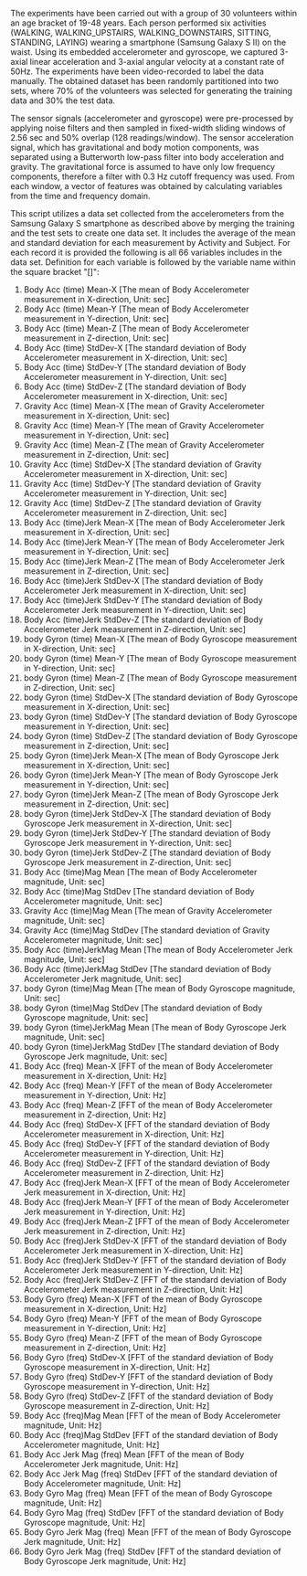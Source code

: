 The experiments have been carried out with a group of 30 volunteers within an age bracket of 19-48 years. Each person performed six activities (WALKING, WALKING_UPSTAIRS, WALKING_DOWNSTAIRS, SITTING, STANDING, LAYING) wearing a smartphone (Samsung Galaxy S II) on the waist. Using its embedded accelerometer and gyroscope, we captured 3-axial linear acceleration and 3-axial angular velocity at a constant rate of 50Hz. The experiments have been video-recorded to label the data manually. The obtained dataset has been randomly partitioned into two sets, where 70% of the volunteers was selected for generating the training data and 30% the test data. 

The sensor signals (accelerometer and gyroscope) were pre-processed by applying noise filters and then sampled in fixed-width sliding windows of 2.56 sec and 50% overlap (128 readings/window). The sensor acceleration signal, which has gravitational and body motion components, was separated using a Butterworth low-pass filter into body acceleration and gravity. The gravitational force is assumed to have only low frequency components, therefore a filter with 0.3 Hz cutoff frequency was used. From each window, a vector of features was obtained by calculating variables from the time and frequency domain.

This script utilizes a data set collected from the accelerometers from the Samsung Galaxy S smartphone as described above by merging the training and the test sets to create one data set. It includes the average of the mean and standard deviation for each measurement by Activity and Subject. For each record it is provided the following is all 66 variables includes in the data set. Definition for each variable is followed by the variable name within the square bracket "[]":

1.	Body Acc (time) Mean-X [The mean of Body Accelerometer measurement in X-direction, Unit: sec]
2.	Body Acc (time) Mean-Y [The mean of Body Accelerometer measurement in Y-direction, Unit: sec]
3.	Body Acc (time) Mean-Z [The mean of Body Accelerometer measurement in Z-direction, Unit: sec]
4.	Body Acc (time) StdDev-X [The standard deviation of Body Accelerometer measurement in X-direction, Unit: sec]
5.	Body Acc (time) StdDev-Y [The standard deviation of Body Accelerometer measurement in Y-direction, Unit: sec]
6.	Body Acc (time) StdDev-Z [The standard deviation of Body Accelerometer measurement in X-direction, Unit: sec]
7.	Gravity Acc (time) Mean-X [The mean of Gravity Accelerometer measurement in X-direction, Unit: sec]
8.	Gravity Acc (time) Mean-Y [The mean of Gravity Accelerometer measurement in Y-direction, Unit: sec]
9.	Gravity Acc (time) Mean-Z [The mean of Gravity Accelerometer measurement in Z-direction, Unit: sec]
10.	Gravity Acc (time) StdDev-X [The standard deviation of Gravity Accelerometer measurement in X-direction, Unit: sec]
11.	Gravity Acc (time) StdDev-Y [The standard deviation of Gravity Accelerometer measurement in Y-direction, Unit: sec]
12.	Gravity Acc (time) StdDev-Z [The standard deviation of Gravity Accelerometer measurement in Z-direction, Unit: sec]
13.	Body Acc (time)Jerk Mean-X [The mean of Body Accelerometer Jerk measurement in X-direction, Unit: sec]
14.	Body Acc (time)Jerk Mean-Y [The mean of Body Accelerometer Jerk measurement in Y-direction, Unit: sec]
15.	Body Acc (time)Jerk Mean-Z [The mean of Body Accelerometer Jerk measurement in Z-direction, Unit: sec]
16.	Body Acc (time)Jerk StdDev-X [The standard deviation of Body Accelerometer Jerk measurement in X-direction, Unit: sec]
17.	Body Acc (time)Jerk StdDev-Y [The standard deviation of Body Accelerometer Jerk measurement in Y-direction, Unit: sec]
18.	Body Acc (time)Jerk StdDev-Z [The standard deviation of Body Accelerometer Jerk measurement in Z-direction, Unit: sec]
19.	body Gyron (time) Mean-X [The mean of Body Gyroscope measurement in X-direction, Unit: sec]
20.	body Gyron (time) Mean-Y [The mean of Body Gyroscope measurement in Y-direction, Unit: sec]
21.	body Gyron (time) Mean-Z [The mean of Body Gyroscope measurement in Z-direction, Unit: sec]
22.	body Gyron (time) StdDev-X [The standard deviation of Body Gyroscope measurement in X-direction, Unit: sec]
23.	body Gyron (time) StdDev-Y [The standard deviation of Body Gyroscope measurement in Y-direction, Unit: sec]
24.	body Gyron (time) StdDev-Z [The standard deviation of Body Gyroscope measurement in Z-direction, Unit: sec]
25.	body Gyron (time)Jerk Mean-X [The mean of Body Gyroscope Jerk measurement in X-direction, Unit: sec]
26.	body Gyron (time)Jerk Mean-Y [The mean of Body Gyroscope Jerk measurement in Y-direction, Unit: sec]
27.	body Gyron (time)Jerk Mean-Z [The mean of Body Gyroscope Jerk measurement in Z-direction, Unit: sec]
28.	body Gyron (time)Jerk StdDev-X [The standard deviation of Body Gyroscope Jerk measurement in X-direction, Unit: sec]
29.	body Gyron (time)Jerk StdDev-Y [The standard deviation of Body Gyroscope Jerk measurement in Y-direction, Unit: sec]
30.	body Gyron (time)Jerk StdDev-Z [The standard deviation of Body Gyroscope Jerk measurement in Z-direction, Unit: sec]
31.	Body Acc (time)Mag Mean [The mean of Body Accelerometer magnitude, Unit: sec]
32.	Body Acc (time)Mag StdDev [The standard deviation of Body Accelerometer magnitude, Unit: sec]
33.	Gravity Acc (time)Mag Mean [The mean of Gravity Accelerometer magnitude, Unit: sec]
34.	Gravity Acc (time)Mag StdDev [The standard deviation of Gravity Accelerometer magnitude, Unit: sec]
35.	Body Acc (time)JerkMag Mean [The mean of Body Accelerometer Jerk magnitude, Unit: sec]
36.	Body Acc (time)JerkMag StdDev [The standard deviation of Body Accelerometer Jerk magnitude, Unit: sec]
37.	body Gyron (time)Mag Mean [The mean of Body Gyroscope magnitude, Unit: sec]
38.	body Gyron (time)Mag StdDev [The standard deviation of Body Gyroscope magnitude, Unit: sec]
39.	body Gyron (time)JerkMag Mean [The mean of Body Gyroscope Jerk magnitude, Unit: sec]
40.	body Gyron (time)JerkMag StdDev [The standard deviation of Body Gyroscope Jerk magnitude, Unit: sec]
41.	Body Acc (freq) Mean-X [FFT of the mean of Body Accelerometer measurement in X-direction, Unit: Hz]
42.	Body Acc (freq) Mean-Y [FFT of the mean of Body Accelerometer measurement in Y-direction, Unit: Hz]
43.	Body Acc (freq) Mean-Z [FFT of the mean of Body Accelerometer measurement in Z-direction, Unit: Hz]
44.	Body Acc (freq) StdDev-X [FFT of the standard deviation of Body Accelerometer measurement in X-direction, Unit: Hz]
45.	Body Acc (freq) StdDev-Y [FFT of the standard deviation of Body Accelerometer measurement in Y-direction, Unit: Hz]
46.	Body Acc (freq) StdDev-Z [FFT of the standard deviation of Body Accelerometer measurement in Z-direction, Unit: Hz]
47.	Body Acc (freq)Jerk Mean-X [FFT of the mean of Body Accelerometer Jerk measurement in X-direction, Unit: Hz]
48.	Body Acc (freq)Jerk Mean-Y [FFT of the mean of Body Accelerometer Jerk measurement in Y-direction, Unit: Hz]
49.	Body Acc (freq)Jerk Mean-Z [FFT of the mean of Body Accelerometer Jerk measurement in Z-direction, Unit: Hz]
50.	Body Acc (freq)Jerk StdDev-X [FFT of the standard deviation of Body Accelerometer Jerk measurement in X-direction, Unit: Hz]
51.	Body Acc (freq)Jerk StdDev-Y [FFT of the standard deviation of Body Accelerometer Jerk measurement in Y-direction, Unit: Hz]
52.	Body Acc (freq)Jerk StdDev-Z [FFT of the standard deviation of Body Accelerometer Jerk measurement in Z-direction, Unit: Hz]
53.	Body Gyro (freq) Mean-X [FFT of the mean of Body Gyroscope measurement in X-direction, Unit: Hz]
54.	Body Gyro (freq) Mean-Y [FFT of the mean of Body Gyroscope measurement in Y-direction, Unit: Hz]
55.	Body Gyro (freq) Mean-Z [FFT of the mean of Body Gyroscope measurement in Z-direction, Unit: Hz]
56.	Body Gyro (freq) StdDev-X [FFT of the standard deviation of Body Gyroscope measurement in X-direction, Unit: Hz]
57.	Body Gyro (freq) StdDev-Y [FFT of the standard deviation of Body Gyroscope measurement in Y-direction, Unit: Hz]
58.	Body Gyro (freq) StdDev-Z [FFT of the standard deviation of Body Gyroscope measurement in Z-direction, Unit: Hz]
59.	Body Acc (freq)Mag Mean [FFT of the mean of Body Accelerometer magnitude, Unit: Hz]
60.	Body Acc (freq)Mag StdDev [FFT of the standard deviation of Body Accelerometer magnitude, Unit: Hz]
61.	Body Acc Jerk Mag (freq) Mean [FFT of the mean of Body Accelerometer Jerk magnitude, Unit: Hz]
62.	Body Acc Jerk Mag (freq) StdDev [FFT of the standard deviation of Body Accelerometer magnitude, Unit: Hz]
63.	Body Gyro Mag (freq) Mean [FFT of the mean of Body Gyroscope magnitude, Unit: Hz]
64.	Body Gyro Mag (freq) StdDev [FFT of the standard deviation of Body Gyroscope magnitude, Unit: Hz]
65.	Body Gyro Jerk Mag (freq) Mean [FFT of the mean of Body Gyroscope Jerk magnitude, Unit: Hz]
66.	Body Gyro Jerk Mag (freq) StdDev [FFT of the standard deviation of Body Gyroscope Jerk magnitude, Unit: Hz]
